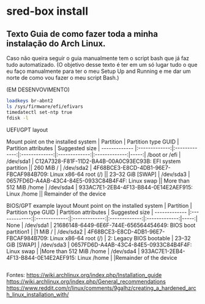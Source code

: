 # sred-box install
## Texto Guia de como fazer toda a minha instalação do Arch Linux.
Caso não queira seguir o guia manualmente tem o script bash que já faz tudo automatizado.
(O objetivo desse texto é ter em um só lugar tudo o que eu faço manualmente para ter o meu Setup Up and Running e me dar um norte de como vou fazer o meu script Bash.)

(EM DESENVOVIMENTO)


``` bash
loadkeys br-abnt2
ls /sys/firmware/efi/efivars
timedatectl set-ntp true
fdisk -l

```

UEFI/GPT layout

Mount point on the installed system |	Partition |	Partition type GUID  | Partition attributes | Suggested size 
| ------------- |:-------------:|:-------------:|:-------------:|:-------------:|:-------------:|-----:|
/boot or /efi |	/dev/sda1 |	C12A7328-F81F-11D2-BA4B-00A0C93EC93B: EFI system partition || 260 MiB 
/             | /dev/sda2 | 4F68BCE3-E8CD-4DB1-96E7-FBCAF984B709: Linux x86-64 root (/) || 23–32 GiB 
[SWAP]        |	/dev/sda3 |	0657FD6D-A4AB-43C4-84E5-0933C84B4F4F: Linux swap 		    || More than 512 MiB 
/home         | /dev/sda4 |	933AC7E1-2EB4-4F13-B844-0E14E2AEF915: Linux /home 		    || Remainder of the device 


BIOS/GPT example layout
Mount point on the installed system |	Partition |	Partition type GUID  | Partition attributes | Suggested size 
| ------------- |:-------------:|:-------------:|:-------------:|:-------------:|:-------------:|-----:|
None   | /dev/sda1  | 21686148-6449-6E6F-744E-656564454649: BIOS boot partition1  	|                         |1 MiB 
/ 	   | /dev/sda2  | 4F68BCE3-E8CD-4DB1-96E7-FBCAF984B709: Linux x86-64 root (/)   | 2: Legacy BIOS bootable |	23–32 GiB 
[SWAP] | /dev/sda3 	| 0657FD6D-A4AB-43C4-84E5-0933C84B4F4F: Linux swap 		        |                         |More than  512 MiB 
/home  | /dev/sda4 	| 933AC7E1-2EB4-4F13-B844-0E14E2AEF915: Linux /home 	        |                         |Remainder of the device 


``` bash

```


Fontes:
https://wiki.archlinux.org/index.php/Installation_guide
https://wiki.archlinux.org/index.php/General_recommendations
https://www.reddit.com/r/linux/comments/9galhz/creating_a_hardened_arch_linux_installation_with/
